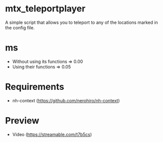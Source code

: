 # mtx_teleportplayer

A simple script that allows you to teleport to any of the locations marked in the config file.

# ms

- Without using its functions => 0.00
- Using their functions => 0.05

# Requirements

- nh-context (https://github.com/nerohiro/nh-context)

# Preview

- Video (https://streamable.com/t7b5cs)
